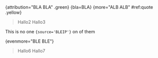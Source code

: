 {attribution="BLA BLA" .green}
{bla=BLA}
{more="ALB ALB" #ref:quote .yellow}
> Hallo2
> Hallo3

This is no one `{source='BLEIP'}` on of them

{evenmore="BLE BLE"}
> Hallo6
> Hallo7
